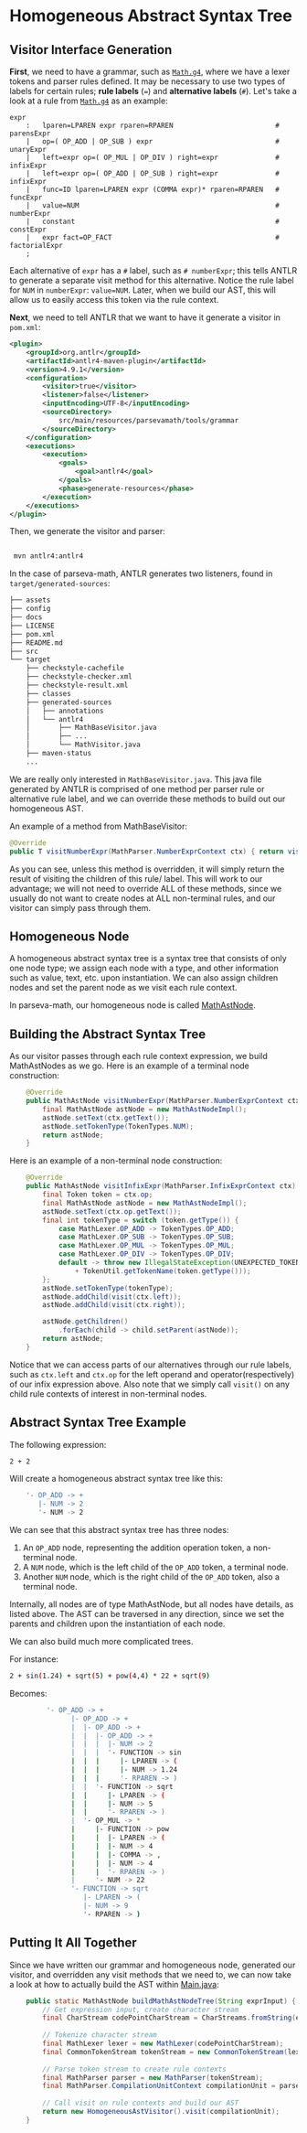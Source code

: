 # Homogeneous Abstract Syntax Tree

## Visitor Interface Generation
**First**, we need to have a grammar, such as [`Math.g4`](https://github.com/nmancus1/parseva-math/blob/main/src/main/resources/parsevamath/tools/grammar/Math.g4),
where we have a lexer tokens and parser rules defined. It may be necessary to use two types of labels
for certain rules; **rule labels** (`=`) and **alternative labels** (`#`).  Let's
take a look at a rule from [`Math.g4`](https://github.com/nmancus1/parseva-math/blob/main/src/main/resources/parsevamath/tools/grammar/Math.g4)
as an example:
```antlrv4
expr
    :   lparen=LPAREN expr rparen=RPAREN                         # parensExpr
    |   op=( OP_ADD | OP_SUB ) expr                              # unaryExpr
    |   left=expr op=( OP_MUL | OP_DIV ) right=expr              # infixExpr
    |   left=expr op=( OP_ADD | OP_SUB ) right=expr              # infixExpr
    |   func=ID lparen=LPAREN expr (COMMA expr)* rparen=RPAREN   # funcExpr
    |   value=NUM                                                # numberExpr
    |   constant                                                 # constExpr
    |   expr fact=OP_FACT                                        # factorialExpr
    ;
```

Each alternative of `expr` has a `#` label, such as `# numberExpr`; this tells ANTLR to generate a 
separate visit method for this alternative.  Notice the rule label for `NUM` in `numberExpr`:
`value=NUM`. Later, when we build our AST, this will allow us to easily access this token via the 
rule context.

**Next**, we need to tell ANTLR that we want to have it generate a visitor in `pom.xml`:

```xml
<plugin>
    <groupId>org.antlr</groupId>
    <artifactId>antlr4-maven-plugin</artifactId>
    <version>4.9.1</version>
    <configuration>
        <visitor>true</visitor>
        <listener>false</listener>
        <inputEncoding>UTF-8</inputEncoding>
        <sourceDirectory>
            src/main/resources/parsevamath/tools/grammar
        </sourceDirectory>
    </configuration>
    <executions>
        <execution>
            <goals>
                <goal>antlr4</goal>
            </goals>
            <phase>generate-resources</phase>
        </execution>
    </executions>
</plugin>
```

Then, we generate the visitor and parser:

```bash

 mvn antlr4:antlr4

```

In the case of parseva-math, ANTLR generates two listeners, found in 
`target/generated-sources`:

```bash
├── assets
├── config
├── docs
├── LICENSE
├── pom.xml
├── README.md
├── src
└── target
    ├── checkstyle-cachefile
    ├── checkstyle-checker.xml
    ├── checkstyle-result.xml
    ├── classes
    ├── generated-sources
    │   ├── annotations
    │   └── antlr4
    │       ├── MathBaseVisitor.java
    │       ├── ...
    │       └── MathVisitor.java
    ├── maven-status
    ...
```

We are really only interested in `MathBaseVisitor.java`.  This java file generated by
ANTLR is comprised of one method per parser rule or alternative rule label, and we can override 
these methods to build out our homogeneous AST. 

An example of a method from MathBaseVisitor:

```java
@Override
public T visitNumberExpr(MathParser.NumberExprContext ctx) { return visitChildren(ctx); }
```

As you can see, unless this method is overridden, it will simply return the result of visiting the 
children of this rule/ label.  This will work to our advantage; we will not need to override ALL
of these methods, since we usually do not want to create nodes at ALL non-terminal rules, and
our visitor can simply pass through them.

## Homogeneous Node

A homogeneous abstract syntax tree is a syntax tree that consists of only one node type; we assign 
each node with a type, and other information such as value, text, etc. upon instantiation.
We can also assign children nodes and set the parent node as we visit each rule context.

In parseva-math, our homogeneous node is called [MathAstNode](https://github.com/nmancus1/parseva-math/blob/main/src/main/java/parsevamath/tools/MathAstNode.java).  

## Building the Abstract Syntax Tree
As our visitor passes through each rule context expression, we build MathAstNodes as we go. Here is 
an example of a terminal node construction:

```java
    @Override
    public MathAstNode visitNumberExpr(MathParser.NumberExprContext ctx) {
        final MathAstNode astNode = new MathAstNodeImpl();
        astNode.setText(ctx.getText());
        astNode.setTokenType(TokenTypes.NUM);
        return astNode;
    }
```

Here is an example of a non-terminal node construction:
```java
    @Override
    public MathAstNode visitInfixExpr(MathParser.InfixExprContext ctx) {
        final Token token = ctx.op;
        final MathAstNode astNode = new MathAstNodeImpl();
        astNode.setText(ctx.op.getText());
        final int tokenType = switch (token.getType()) {
            case MathLexer.OP_ADD -> TokenTypes.OP_ADD;
            case MathLexer.OP_SUB -> TokenTypes.OP_SUB;
            case MathLexer.OP_MUL -> TokenTypes.OP_MUL;
            case MathLexer.OP_DIV -> TokenTypes.OP_DIV;
            default -> throw new IllegalStateException(UNEXPECTED_TOKEN
                + TokenUtil.getTokenName(token.getType()));
        };
        astNode.setTokenType(tokenType);
        astNode.addChild(visit(ctx.left));
        astNode.addChild(visit(ctx.right));

        astNode.getChildren()
            .forEach(child -> child.setParent(astNode));
        return astNode;
    }
```
Notice that we can access parts of our alternatives through our rule labels, such
as `ctx.left` and `ctx.op` for the left operand and operator(respectively) of our infix 
expression above. Also note that we simply call `visit()` on any child rule contexts 
of interest in non-terminal nodes.

## Abstract Syntax Tree Example
The following expression:
```bash
2 + 2
```

Will create a homogeneous abstract syntax tree like this:

```bash
    '- OP_ADD -> +
       |- NUM -> 2
       '- NUM -> 2
```

We can see that this abstract syntax tree has three nodes:
1. An `OP_ADD` node, representing the addition operation token, a non-terminal node.
2. A `NUM` node, which is the left child of the `OP_ADD` token, a terminal node.
3. Another `NUM` node, which is the right child of the `OP_ADD` token, also a 
   terminal node.
   
Internally, all nodes are of type MathAstNode, but all nodes have details, as listed
above. The AST can be traversed in any direction, since we set the parents and children
upon the instantiation of each node.

We can also build much more complicated trees.

For instance:
```bash
2 + sin(1.24) + sqrt(5) + pow(4,4) * 22 + sqrt(9)
```

Becomes:
```bash
         '- OP_ADD -> +
               |- OP_ADD -> +
               |  |- OP_ADD -> +
               |  |  |- OP_ADD -> +
               |  |  |  |- NUM -> 2
               |  |  |  '- FUNCTION -> sin
               |  |  |     |- LPAREN -> (
               |  |  |     |- NUM -> 1.24
               |  |  |     '- RPAREN -> )
               |  |  '- FUNCTION -> sqrt
               |  |     |- LPAREN -> (
               |  |     |- NUM -> 5
               |  |     '- RPAREN -> )
               |  '- OP_MUL -> *
               |     |- FUNCTION -> pow
               |     |  |- LPAREN -> (
               |     |  |- NUM -> 4
               |     |  |- COMMA -> ,
               |     |  |- NUM -> 4
               |     |  '- RPAREN -> )
               |     '- NUM -> 22
               '- FUNCTION -> sqrt
                  |- LPAREN -> (
                  |- NUM -> 9
                  '- RPAREN -> )
```
## Putting It All Together

Since we have written our grammar and homogeneous node, generated our visitor, and
 overridden any visit methods that we need to, we can now take a look at how to actually
build the AST within [Main.java](https://github.com/nmancus1/parseva-math/blob/main/src/main/java/parsevamath/tools/Main.java):
```java
    public static MathAstNode buildMathAstNodeTree(String exprInput) {
        // Get expression input, create character stream
        final CharStream codePointCharStream = CharStreams.fromString(exprInput);
        
        // Tokenize character stream
        final MathLexer lexer = new MathLexer(codePointCharStream);
        final CommonTokenStream tokenStream = new CommonTokenStream(lexer);
        
        // Parse token stream to create rule contexts
        final MathParser parser = new MathParser(tokenStream);
        final MathParser.CompilationUnitContext compilationUnit = parser.compilationUnit();
        
        // Call visit on rule contexts and build our AST
        return new HomogeneousAstVisitor().visit(compilationUnit);
    }
```
